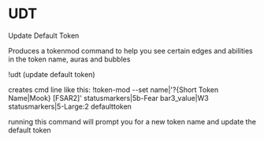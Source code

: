 # UDT
Update Default Token 


Produces a tokenmod command to help you see certain edges and abilities in the token name, auras and bubbles

!udt   (update default token)

creates cmd line like this:
  !token-mod --set name|'?{Short Token Name|Mook}  [FSAR2]' statusmarkers|5b-Fear bar3_value|W3 statusmarkers|5-Large:2 defaulttoken

running this command will prompt you for a new token name and update the default token
